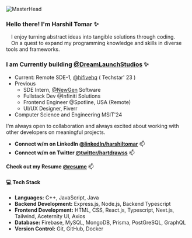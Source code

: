 ![MasterHead](https://user-images.githubusercontent.com/10498744/210012254-234538ff-d198-48aa-8964-37e6fd45d227.gif)

### Hello there! I'm Harshil Tomar ✨
  &emsp;I enjoy turning abstract ideas into tangible solutions through coding. </br>
  &emsp;On a quest to expand my programming knowledge and skills in diverse tools and frameworks.

### I am Currently building [@DreamLaunchStudios](https://dreamlaunch.studio/) ✨

 - Current: Remote SDE-1, [@hifivehq](https://hifivecommunity.com/) ( Techstar' 23 )
 - Previous
     - SDE Intern, [@NewGen](https://newgensoft.com/) Software
     - Fullstack Dev @Infiniti Solutions
     - Frontend Engineer @Spotline, USA (Remote)
     - UI/UX Designer, Fiverr
 - Computer Science and Engineering MSIT'24

I'm always open to collaboration and always excited about working with other developers on meaningful projects. </br>
- **Connect w/m on **LinkedIn** [@linkedIn/harshiltomar](https://www.linkedin.com/in/harshiltomar/)** 📫
- **Connect w/m on **Twitter** [@twitter/hartdrawss](https://twitter.com/hartdrawss)** 📫


**Check out my **Resume** [@resume](https://drive.google.com/file/d/1bMrNcdIye1G0AujKtwRXzLLKXLpZoyBg/view)** 📫

#### 💻 Tech Stack

- **Languages:** C++, JavaScript, Java 
- **Backend Development:** Express.js, Node.js, Backend Typescript 
- **Frontend Development:** HTML, CSS, React.js, Typescript, Next.js, Tailwind, Aceternity UI, Axios
- **Database:** Firebase, MySQL, MongoDB, Prisma, PostGreSQL, GraphQL
- **Version Control:** Git, GitHub, Docker
